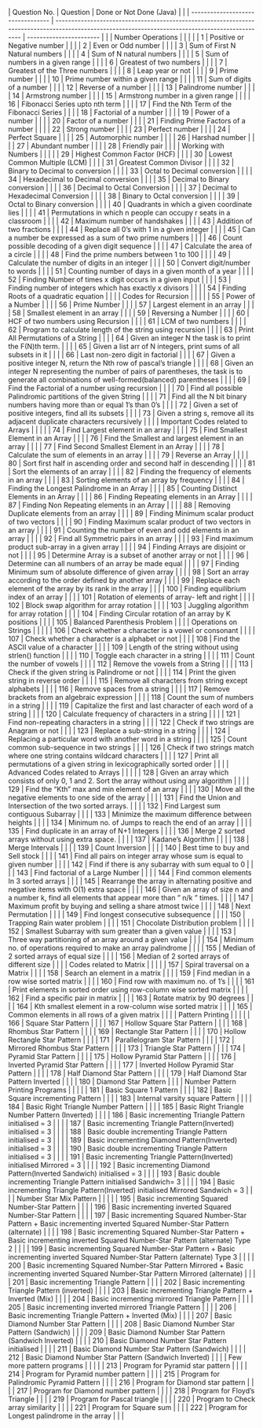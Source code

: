 | Question No.                      | Question                                                                                                                                          | Done or Not Done (Java) |  |
| --------------------------------- | ------------------------------------------------------------------------------------------------------------------------------------------------- | ----------------------- |  |
| Number Operations                 |                                                                                                                                                   |                         |  |
| 1                                 | Positive or Negative number                                                                                                                       |                         |  |
| 2                                 | Even or Odd number                                                                                                                                |                         |  |
| 3                                 | Sum of First N Natural numbers                                                                                                                    |                         |  |
| 4                                 | Sum of N natural numbers                                                                                                                          |                         |  |
| 5                                 | Sum of numbers in a given range                                                                                                                   |                         |  |
| 6                                 | Greatest of two numbers                                                                                                                           |                         |  |
| 7                                 | Greatest of the Three numbers                                                                                                                     |                         |  |
| 8                                 | Leap year or not                                                                                                                                  |                         |  |
| 9                                 | Prime number                                                                                                                                      |                         |  |
| 10                                | Prime number within a given range                                                                                                                 |                         |  |
| 11                                | Sum of digits of a number                                                                                                                         |                         |  |
| 12                                | Reverse of a number                                                                                                                               |                         |  |
| 13                                | Palindrome number                                                                                                                                 |                         |  |
| 14                                | Armstrong number                                                                                                                                  |                         |  |
| 15                                | Armstrong number in a given range                                                                                                                 |                         |  |
| 16                                | Fibonacci Series upto nth term                                                                                                                    |                         |  |
| 17                                | Find the Nth Term of the Fibonacci Series                                                                                                         |                         |  |
| 18                                | Factorial of a number                                                                                                                             |                         |  |
| 19                                | Power of a number                                                                                                                                 |                         |  |
| 20                                | Factor of a number                                                                                                                                |                         |  |
| 21                                | Finding Prime Factors of a number                                                                                                                 |                         |  |
| 22                                | Strong number                                                                                                                                     |                         |  |
| 23                                | Perfect number                                                                                                                                    |                         |  |
| 24                                | Perfect Square                                                                                                                                    |                         |  |
| 25                                | Automorphic number                                                                                                                                |                         |  |
| 26                                | Harshad number                                                                                                                                    |                         |  |
| 27                                | Abundant number                                                                                                                                   |                         |  |
| 28                                | Friendly pair                                                                                                                                     |                         |  |
| Working with Numbers              |                                                                                                                                                   |                         |  |
| 29                                | Highest Common Factor (HCF)                                                                                                                       |                         |  |
| 30                                | Lowest Common Multiple (LCM)                                                                                                                      |                         |  |
| 31                                | Greatest Common Divisor                                                                                                                           |                         |  |
| 32                                | Binary to Decimal to conversion                                                                                                                   |                         |  |
| 33                                | Octal to Decimal conversion                                                                                                                       |                         |  |
| 34                                | Hexadecimal to Decimal conversion                                                                                                                 |                         |  |
| 35                                | Decimal to Binary conversion                                                                                                                      |                         |  |
| 36                                | Decimal to Octal Conversion                                                                                                                       |                         |  |
| 37                                | Decimal to Hexadecimal Conversion                                                                                                                 |                         |  |
| 38                                | Binary to Octal conversion                                                                                                                        |                         |  |
| 39                                | Octal to Binary conversion                                                                                                                        |                         |  |
| 40                                | Quadrants in which a given coordinate lies                                                                                                        |                         |  |
| 41                                | Permutations in which n people can occupy r seats in a classroom                                                                                  |                         |  |
| 42                                | Maximum number of handshakes                                                                                                                      |                         |  |
| 43                                | Addition of two fractions                                                                                                                         |                         |  |
| 44                                | Replace all 0’s with 1 in a given integer                                                                                                         |                         |  |
| 45                                | Can a number be expressed as a sum of two prime numbers                                                                                           |                         |  |
| 46                                | Count possible decoding of a given digit sequence                                                                                                 |                         |  |
| 47                                | Calculate the area of a circle                                                                                                                    |                         |  |
| 48                                | Find the prime numbers between 1 to 100                                                                                                           |                         |  |
| 49                                | Calculate the number of digits in an integer                                                                                                      |                         |  |
| 50                                | Convert digit/number to words                                                                                                                     |                         |  |
| 51                                | Counting number of days in a given month of a year                                                                                                |                         |  |
| 52                                | Finding Number of times x digit occurs in a given input                                                                                           |                         |  |
| 53                                | Finding number of integers which has exactly x divisors                                                                                           |                         |  |
| 54                                | Finding Roots of a quadratic equation                                                                                                             |                         |  |
| Codes for Recursion               |                                                                                                                                                   |                         |  |
| 55                                | Power of a Number                                                                                                                                 |                         |  |
| 56                                | Prime Number                                                                                                                                      |                         |  |
| 57                                | Largest element in an array                                                                                                                       |                         |  |
| 58                                | Smallest element in an array                                                                                                                      |                         |  |
| 59                                | Reversing a Number                                                                                                                                |                         |  |
| 60                                | HCF of two numbers using Recursion                                                                                                                |                         |  |
| 61                                | LCM of two numbers                                                                                                                                |                         |  |
| 62                                | Program to calculate length of the string using recursion                                                                                         |                         |  |
| 63                                | Print All Permutations of a String                                                                                                                |                         |  |
| 64                                | Given an integer N the task is to print the F(N)th term.                                                                                          |                         |  |
| 65                                | Given a list arr of N integers, print sums of all subsets in it                                                                                   |                         |  |
| 66                                | Last non-zero digit in factorial                                                                                                                  |                         |  |
| 67                                | Given a positive integer N, return the Nth row of pascal’s triangle                                                                               |                         |  |
| 68                                | Given an integer N representing the number of pairs of parentheses, the task is to generate all combinations of well-formed(balanced) parentheses |                         |  |
| 69                                | Find the Factorial of a number using recursion                                                                                                    |                         |  |
| 70                                | Find all possible Palindromic partitions of the given String                                                                                      |                         |  |
| 71                                | Find all the N bit binary numbers having more than or equal 1’s than 0’s                                                                          |                         |  |
| 72                                | Given a set of positive integers, find all its subsets                                                                                            |                         |  |
| 73                                | Given a string s, remove all its adjacent duplicate characters recursively                                                                        |                         |  |
| Important Codes related to Arrays |                                                                                                                                                   |                         |  |
| 74                                | Find Largest element in an array                                                                                                                  |                         |  |
| 75                                | Find Smallest Element in an Array                                                                                                                 |                         |  |
| 76                                | Find the Smallest and largest element in an array                                                                                                 |                         |  |
| 77                                | Find Second Smallest Element in an Array                                                                                                          |                         |  |
| 78                                | Calculate the sum of elements in an array                                                                                                         |                         |  |
| 79                                | Reverse an Array                                                                                                                                  |                         |  |
| 80                                | Sort first half in ascending order and second half in descending                                                                                  |                         |  |
| 81                                | Sort the elements of an array                                                                                                                     |                         |  |
| 82                                | Finding the frequency of elements in an array                                                                                                     |                         |  |
| 83                                | Sorting elements of an array by frequency                                                                                                         |                         |  |
| 84                                | Finding the Longest Palindrome in an Array                                                                                                        |                         |  |
| 85                                | Counting Distinct Elements in an Array                                                                                                            |                         |  |
| 86                                | Finding Repeating elements in an Array                                                                                                            |                         |  |
| 87                                | Finding Non Repeating elements in an Array                                                                                                        |                         |  |
| 88                                | Removing Duplicate elements from an array                                                                                                         |                         |  |
| 89                                | Finding Minimum scalar product of two vectors                                                                                                     |                         |  |
| 90                                | Finding Maximum scalar product of two vectors in an array                                                                                         |                         |  |
| 91                                | Counting the number of even and odd elements in an array                                                                                          |                         |  |
| 92                                | Find all Symmetric pairs in an array                                                                                                              |                         |  |
| 93                                | Find maximum product sub-array in a given array                                                                                                   |                         |  |
| 94                                | Finding Arrays are disjoint or not                                                                                                                |                         |  |
| 95                                | Determine Array is a subset of another array or not                                                                                               |                         |  |
| 96                                | Determine can all numbers of an array be made equal                                                                                               |                         |  |
| 97                                | Finding Minimum sum of absolute difference of given array                                                                                         |                         |  |
| 98                                | Sort an array according to the order defined by another array                                                                                     |                         |  |
| 99                                | Replace each element of the array by its rank in the array                                                                                        |                         |  |
| 100                               | Finding equilibrium index of an array                                                                                                             |                         |  |
| 101                               | Rotation of elements of array- left and right                                                                                                     |                         |  |
| 102                               | Block swap algorithm for array rotation                                                                                                           |                         |  |
| 103                               | Juggling algorithm for array rotation                                                                                                             |                         |  |
| 104                               | Finding Circular rotation of an array by K positions                                                                                              |                         |  |
| 105                               | Balanced Parenthesis Problem                                                                                                                      |                         |  |
| Operations on Strings             |                                                                                                                                                   |                         |  |
| 106                               | Check whether a character is a vowel or consonant                                                                                                 |                         |  |
| 107                               | Check whether a character is a alphabet or not                                                                                                    |                         |  |
| 108                               | Find the ASCII value of a character                                                                                                               |                         |  |
| 109                               | Length of the string without using strlen() function                                                                                              |                         |  |
| 110                               | Toggle each character in a string                                                                                                                 |                         |  |
| 111                               | Count the number of vowels                                                                                                                        |                         |  |
| 112                               | Remove the vowels from a String                                                                                                                   |                         |  |
| 113                               | Check if the given string is Palindrome or not                                                                                                    |                         |  |
| 114                               | Print the given string in reverse order                                                                                                           |                         |  |
| 115                               | Remove all characters from string except alphabets                                                                                                |                         |  |
| 116                               | Remove spaces from a string                                                                                                                       |                         |  |
| 117                               | Remove brackets from an algebraic expression                                                                                                      |                         |  |
| 118                               | Count the sum of numbers in a string                                                                                                              |                         |  |
| 119                               | Capitalize the first and last character of each word of a string                                                                                  |                         |  |
| 120                               | Calculate frequency of characters in a string                                                                                                     |                         |  |
| 121                               | Find non-repeating characters in a string                                                                                                         |                         |  |
| 122                               | Check if two strings are Anagram or not                                                                                                           |                         |  |
| 123                               | Replace a sub-string in a string                                                                                                                  |                         |  |
| 124                               | Replacing a particular word with another word in a string                                                                                         |                         |  |
| 125                               | Count common sub-sequence in two strings                                                                                                          |                         |  |
| 126                               | Check if two strings match where one string contains wildcard characters                                                                          |                         |  |
| 127                               | Print all permutations of a given string in lexicographically sorted order                                                                        |                         |  |
| Advanced Codes related to Arrays  |                                                                                                                                                   |                         |  |
| 128                               | Given an array which consists of only 0, 1 and 2. Sort the array without using any algorithm                                                      |                         |  |
| 129                               | Find the “Kth” max and min element of an array                                                                                                    |                         |  |
| 130                               | Move all the negative elements to one side of the array                                                                                           |                         |  |
| 131                               | Find the Union and Intersection of the two sorted arrays.                                                                                         |                         |  |
| 132                               | Find Largest sum contiguous Subarray                                                                                                              |                         |  |
| 133                               | Minimize the maximum difference between heights                                                                                                   |                         |  |
| 134                               | Minimum no. of Jumps to reach the end of an array                                                                                                 |                         |  |
| 135                               | Find duplicate in an array of N+1 Integers                                                                                                        |                         |  |
| 136                               | Merge 2 sorted arrays without using extra space.                                                                                                  |                         |  |
| 137                               | Kadane’s Algorithm                                                                                                                                |                         |  |
| 138                               | Merge Intervals                                                                                                                                   |                         |  |
| 139                               | Count Inversion                                                                                                                                   |                         |  |
| 140                               | Best time to buy and Sell stock                                                                                                                   |                         |  |
| 141                               | Find all pairs on integer array whose sum is equal to given number                                                                                |                         |  |
| 142                               | Find if there is any subarray with sum equal to 0                                                                                                 |                         |  |
| 143                               | Find factorial of a Large Number                                                                                                                  |                         |  |
| 144                               | Find common elements In 3 sorted arrays                                                                                                           |                         |  |
| 145                               | Rearrange the array in alternating positive and negative items with O(1) extra space                                                              |                         |  |
| 146                               | Given an array of size n and a number k, find all elements that appear more than ” n/k ” times.                                                   |                         |  |
| 147                               | Maximum profit by buying and selling a share atmost twice                                                                                         |                         |  |
| 148                               | Next Permutation                                                                                                                                  |                         |  |
| 149                               | Find longest consecutive subsequence                                                                                                              |                         |  |
| 150                               | Trapping Rain water problem                                                                                                                       |                         |  |
| 151                               | Chocolate Distribution problem                                                                                                                    |                         |  |
| 152                               | Smallest Subarray with sum greater than a given value                                                                                             |                         |  |
| 153                               | Three way partitioning of an array around a given value                                                                                           |                         |  |
| 154                               | Minimum no. of operations required to make an array palindrome                                                                                    |                         |  |
| 155                               | Median of 2 sorted arrays of equal size                                                                                                           |                         |  |
| 156                               | Median of 2 sorted arrays of different size                                                                                                       |                         |  |
| Codes related to Matrix           |                                                                                                                                                   |                         |  |
| 157                               | Spiral traversal on a Matrix                                                                                                                      |                         |  |
| 158                               | Search an element in a matrix                                                                                                                     |                         |  |
| 159                               | Find median in a row wise sorted matrix                                                                                                           |                         |  |
| 160                               | Find row with maximum no. of 1’s                                                                                                                  |                         |  |
| 161                               | Print elements in sorted order using row-column wise sorted matrix                                                                                |                         |  |
| 162                               | Find a specific pair in matrix                                                                                                                    |                         |  |
| 163                               | Rotate matrix by 90 degrees                                                                                                                       |                         |  |
| 164                               | Kth smallest element in a row-column wise sorted matrix                                                                                           |                         |  |
| 165                               | Common elements in all rows of a given matrix                                                                                                     |                         |  |
| Pattern Printing                  |                                                                                                                                                   |                         |  |
| 166                               | Square Star Pattern                                                                                                                               |                         |  |
| 167                               | Hollow Square Star Pattern                                                                                                                        |                         |  |
| 168                               | Rhombus Star Pattern                                                                                                                              |                         |  |
| 169                               | Rectangle Star Pattern                                                                                                                            |                         |  |
| 170                               | Hollow Rectangle Star Pattern                                                                                                                     |                         |  |
| 171                               | Parallelogram Star Pattern                                                                                                                        |                         |  |
| 172                               | Mirrored Rhombus Star Pattern                                                                                                                     |                         |  |
| 173                               | Triangle Star Pattern                                                                                                                             |                         |  |
| 174                               | Pyramid Star Pattern                                                                                                                              |                         |  |
| 175                               | Hollow Pyramid Star Pattern                                                                                                                       |                         |  |
| 176                               | Inverted Pyramid Star Pattern                                                                                                                     |                         |  |
| 177                               | Inverted Hollow Pyramid Star Pattern                                                                                                              |                         |  |
| 178                               | Half Diamond Star Pattern                                                                                                                         |                         |  |
| 179                               | Half Diamond Star Pattern Inverted                                                                                                                |                         |  |
| 180                               | Diamond Star Pattern                                                                                                                              |                         |  |
| Number Pattern Printing Programs  |                                                                                                                                                   |                         |  |
| 181                               | Basic Square 1 Pattern                                                                                                                            |                         |  |
| 182                               | Basic Square incrementing Pattern                                                                                                                 |                         |  |
| 183                               | Internal varsity square Pattern                                                                                                                   |                         |  |
| 184                               | Basic Right Triangle Number Pattern                                                                                                               |                         |  |
| 185                               | Basic Right Triangle Number Pattern (Inverted)                                                                                                    |                         |  |
| 186                               | Basic incrementing Triangle Pattern initialised = 3                                                                                               |                         |  |
| 187                               | Basic incrementing Triangle Pattern(Inverted) initialised = 3                                                                                     |                         |  |
| 188                               | Basic double incrementing Triangle Pattern initialised = 3                                                                                        |                         |  |
| 189                               | Basic incrementing Diamond Pattern(Inverted) initialised = 3                                                                                      |                         |  |
| 190                               | Basic double incrementing Triangle Pattern initialised = 3                                                                                        |                         |  |
| 191                               | Basic incrementing Triangle Pattern(Inverted) initialised Mirrored = 3                                                                            |                         |  |
| 192                               | Basic incrementing Diamond Pattern(Inverted Sandwich) initialised = 3                                                                             |                         |  |
| 193                               | Basic double incrementing Triangle Pattern initialised Sandwich= 3                                                                                |                         |  |
| 194                               | Basic incrementing Triangle Pattern(Inverted) initialised Mirrored Sandwich = 3                                                                   |                         |  |
| Number Star Mix Pattern           |                                                                                                                                                   |                         |  |
| 195                               | Basic incrementing Squared Number-Star Pattern                                                                                                    |                         |  |
| 196                               | Basic incrementing inverted Squared Number-Star Pattern                                                                                           |                         |  |
| 197                               | Basic incrementing Squared Number-Star Pattern + Basic incrementing inverted Squared Number-Star Pattern (alternate)                              |                         |  |
| 198                               | Basic incrementing Squared Number-Star Pattern + Basic incrementing inverted Squared Number-Star Pattern (alternate) Type 2                       |                         |  |
| 199                               | Basic incrementing Squared Number-Star Pattern + Basic incrementing inverted Squared Number-Star Pattern (alternate) Type 3                       |                         |  |
| 200                               | Basic incrementing Squared Number-Star Pattern Mirrored + Basic incrementing inverted Squared Number-Star Pattern Mirrored (alternate)            |                         |  |
| 201                               | Basic incrementing Triangle Pattern                                                                                                               |                         |  |
| 202                               | Basic incrementing Triangle Pattern (inverted)                                                                                                    |                         |  |
| 203                               | Basic incrementing Triangle Pattern + Inverted (Mix)                                                                                              |                         |  |
| 204                               | Basic incrementing mirrored Triangle Pattern                                                                                                      |                         |  |
| 205                               | Basic incrementing inverted mirrored Triangle Pattern                                                                                             |                         |  |
| 206                               | Basic incrementing Triangle Pattern + Inverted (Mix)                                                                                              |                         |  |
| 207                               | Basic Diamond Number Star Pattern                                                                                                                 |                         |  |
| 208                               | Basic Diamond Number Star Pattern (Sandwich)                                                                                                      |                         |  |
| 209                               | Basic Diamond Number Star Pattern (Sandwich Inverted)                                                                                             |                         |  |
| 210                               | Basic Diamond Number Star Pattern initialised                                                                                                     |                         |  |
| 211                               | Basic Diamond Number Star Pattern (Sandwich)                                                                                                      |                         |  |
| 212                               | Basic Diamond Number Star Pattern (Sandwich Inverted)                                                                                             |                         |  |
| Few more pattern programs         |                                                                                                                                                   |                         |  |
| 213                               | Program for Pyramid star pattern                                                                                                                  |                         |  |
| 214                               | Program for Pyramid number pattern                                                                                                                |                         |  |
| 215                               | Program for Palindromic Pyramid Pattern                                                                                                           |                         |  |
| 216                               | Program for Diamond star pattern                                                                                                                  |                         |  |
| 217                               | Program for Diamond number pattern                                                                                                                |                         |  |
| 218                               | Program for Floyd’s Triangle                                                                                                                      |                         |  |
| 219                               | Program for Pascal triangle                                                                                                                       |                         |  |
| 220                               | Program to Check array similarity                                                                                                                 |                         |  |
| 221                               | Program for Square sum                                                                                                                            |                         |  |
| 222                               | Program for Longest palindrome in the array                                                                                                       |                         |  |